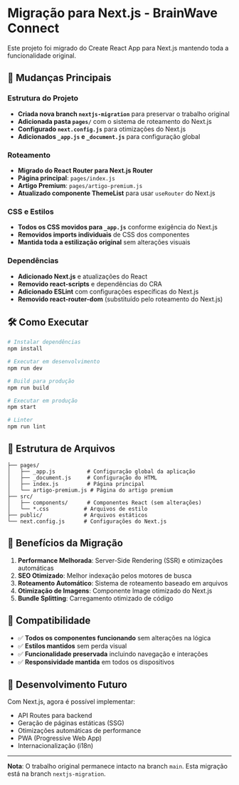 # Migração para Next.js - BrainWave Connect

Este projeto foi migrado do Create React App para Next.js mantendo toda a funcionalidade original.

## 🚀 Mudanças Principais

### Estrutura do Projeto
- **Criada nova branch `nextjs-migration`** para preservar o trabalho original
- **Adicionada pasta `pages/`** com o sistema de roteamento do Next.js
- **Configurado `next.config.js`** para otimizações do Next.js
- **Adicionados `_app.js` e `_document.js`** para configuração global

### Roteamento
- **Migrado do React Router para Next.js Router**
- **Página principal**: `pages/index.js`
- **Artigo Premium**: `pages/artigo-premium.js`
- **Atualizado componente ThemeList** para usar `useRouter` do Next.js

### CSS e Estilos
- **Todos os CSS movidos para `_app.js`** conforme exigência do Next.js
- **Removidos imports individuais** de CSS dos componentes
- **Mantida toda a estilização original** sem alterações visuais

### Dependências
- **Adicionado Next.js** e atualizações do React
- **Removido react-scripts** e dependências do CRA
- **Adicionado ESLint** com configurações específicas do Next.js
- **Removido react-router-dom** (substituído pelo roteamento do Next.js)

## 🛠️ Como Executar

```bash
# Instalar dependências
npm install

# Executar em desenvolvimento
npm run dev

# Build para produção
npm run build

# Executar em produção
npm start

# Linter
npm run lint
```

## 📁 Estrutura de Arquivos

```
├── pages/
│   ├── _app.js          # Configuração global da aplicação
│   ├── _document.js     # Configuração do HTML
│   ├── index.js         # Página principal
│   └── artigo-premium.js # Página do artigo premium
├── src/
│   ├── components/      # Componentes React (sem alterações)
│   └── *.css           # Arquivos de estilo
├── public/             # Arquivos estáticos
└── next.config.js      # Configurações do Next.js
```

## 🎯 Benefícios da Migração

1. **Performance Melhorada**: Server-Side Rendering (SSR) e otimizações automáticas
2. **SEO Otimizado**: Melhor indexação pelos motores de busca
3. **Roteamento Automático**: Sistema de roteamento baseado em arquivos
4. **Otimização de Imagens**: Componente Image otimizado do Next.js
5. **Bundle Splitting**: Carregamento otimizado de código

## 📝 Compatibilidade

- ✅ **Todos os componentes funcionando** sem alterações na lógica
- ✅ **Estilos mantidos** sem perda visual
- ✅ **Funcionalidade preservada** incluindo navegação e interações
- ✅ **Responsividade mantida** em todos os dispositivos

## 🔄 Desenvolvimento Futuro

Com Next.js, agora é possível implementar:
- API Routes para backend
- Geração de páginas estáticas (SSG)
- Otimizações automáticas de performance
- PWA (Progressive Web App)
- Internacionalização (i18n)

---

**Nota**: O trabalho original permanece intacto na branch `main`. Esta migração está na branch `nextjs-migration`.
